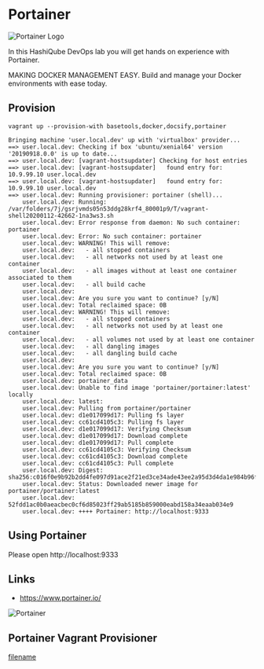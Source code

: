 # Portainer

![Portainer Logo](images/portainer-logo.png?raw=true "Portainer Logo")

In this HashiQube DevOps lab you will get hands on experience with Portainer.

MAKING DOCKER MANAGEMENT EASY.
Build and manage your Docker environments with ease today.

## Provision
`vagrant up --provision-with basetools,docker,docsify,portainer`

```log
Bringing machine 'user.local.dev' up with 'virtualbox' provider...
==> user.local.dev: Checking if box 'ubuntu/xenial64' version '20190918.0.0' is up to date...
==> user.local.dev: [vagrant-hostsupdater] Checking for host entries
==> user.local.dev: [vagrant-hostsupdater]   found entry for: 10.9.99.10 user.local.dev
==> user.local.dev: [vagrant-hostsupdater]   found entry for: 10.9.99.10 user.local.dev
==> user.local.dev: Running provisioner: portainer (shell)...
    user.local.dev: Running: /var/folders/7j/gsrjvmds05n53ddg28krf4_80001p9/T/vagrant-shell20200112-42662-1na3ws3.sh
    user.local.dev: Error response from daemon: No such container: portainer
    user.local.dev: Error: No such container: portainer
    user.local.dev: WARNING! This will remove:
    user.local.dev:   - all stopped containers
    user.local.dev:   - all networks not used by at least one container
    user.local.dev:   - all images without at least one container associated to them
    user.local.dev:   - all build cache
    user.local.dev:
    user.local.dev: Are you sure you want to continue? [y/N]
    user.local.dev: Total reclaimed space: 0B
    user.local.dev: WARNING! This will remove:
    user.local.dev:   - all stopped containers
    user.local.dev:   - all networks not used by at least one container
    user.local.dev:   - all volumes not used by at least one container
    user.local.dev:   - all dangling images
    user.local.dev:   - all dangling build cache
    user.local.dev:
    user.local.dev: Are you sure you want to continue? [y/N]
    user.local.dev: Total reclaimed space: 0B
    user.local.dev: portainer_data
    user.local.dev: Unable to find image 'portainer/portainer:latest' locally
    user.local.dev: latest:
    user.local.dev: Pulling from portainer/portainer
    user.local.dev: d1e017099d17: Pulling fs layer
    user.local.dev: cc61cd4105c3: Pulling fs layer
    user.local.dev: d1e017099d17: Verifying Checksum
    user.local.dev: d1e017099d17: Download complete
    user.local.dev: d1e017099d17: Pull complete
    user.local.dev: cc61cd4105c3: Verifying Checksum
    user.local.dev: cc61cd4105c3: Download complete
    user.local.dev: cc61cd4105c3: Pull complete
    user.local.dev: Digest: sha256:c016f0e9b92b2dd4fe097d91ace2f21ed3ce34ade43ee2a95d3d4da1e984b96f
    user.local.dev: Status: Downloaded newer image for portainer/portainer:latest
    user.local.dev: 52fdd1ac0b0aeacbec0cf6d85023ff29ab5185b859000eabd158a34eaab034e9
    user.local.dev: ++++ Portainer: http://localhost:9333
```

## Using Portainer  
Please open http://localhost:9333

## Links

- https://www.portainer.io/

![Portainer](images/portainer.png?raw=true "Portainer")

## Portainer Vagrant Provisioner

[filename](portainer.sh ':include :type=code')